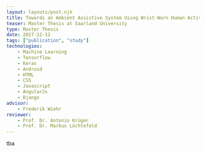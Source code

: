 ```yaml
---
layout: layouts/post.njk
title: Towards an Ambient Assistive System Using Wrist-Worn Human Activity Recognition
teaser: Master Thesis at Saarland University
type: Master Thesis 
date: 2017-12-12
tags: ["publication", "study"]
technologies:
    - Machine Learning
    - Tensorflow
    - Keras
    - Android
    - HTML
    - CSS
    - Javascript
    - AngularJs
    - Django
advisor:
    - Frederik Wiehr
reviewer:
    - Prof. Dr. Antonio Krüger
    - Prof. Dr. Markus Löchtefeld
---
```



tba
